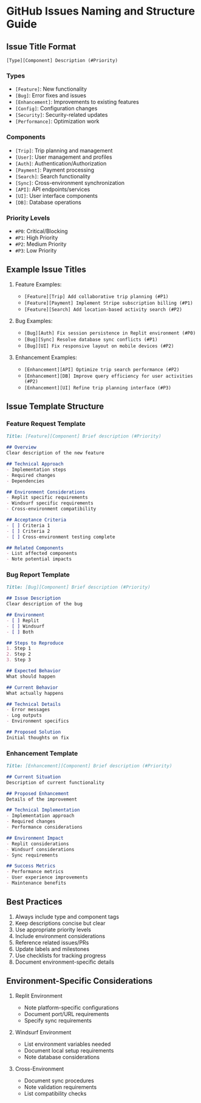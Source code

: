 # GitHub Issues Naming and Structure Guide

## Issue Title Format
`[Type][Component] Description (#Priority)`

### Types
- `[Feature]`: New functionality
- `[Bug]`: Error fixes and issues
- `[Enhancement]`: Improvements to existing features
- `[Config]`: Configuration changes
- `[Security]`: Security-related updates
- `[Performance]`: Optimization work

### Components
- `[Trip]`: Trip planning and management
- `[User]`: User management and profiles
- `[Auth]`: Authentication/Authorization
- `[Payment]`: Payment processing
- `[Search]`: Search functionality
- `[Sync]`: Cross-environment synchronization
- `[API]`: API endpoints/services
- `[UI]`: User interface components
- `[DB]`: Database operations

### Priority Levels
- `#P0`: Critical/Blocking
- `#P1`: High Priority
- `#P2`: Medium Priority
- `#P3`: Low Priority

## Example Issue Titles
1. Feature Examples:
   - `[Feature][Trip] Add collaborative trip planning (#P1)`
   - `[Feature][Payment] Implement Stripe subscription billing (#P1)`
   - `[Feature][Search] Add location-based activity search (#P2)`

2. Bug Examples:
   - `[Bug][Auth] Fix session persistence in Replit environment (#P0)`
   - `[Bug][Sync] Resolve database sync conflicts (#P1)`
   - `[Bug][UI] Fix responsive layout on mobile devices (#P2)`

3. Enhancement Examples:
   - `[Enhancement][API] Optimize trip search performance (#P2)`
   - `[Enhancement][DB] Improve query efficiency for user activities (#P2)`
   - `[Enhancement][UI] Refine trip planning interface (#P3)`

## Issue Template Structure

### Feature Request Template
```markdown
Title: [Feature][Component] Brief description (#Priority)

## Overview
Clear description of the new feature

## Technical Approach
- Implementation steps
- Required changes
- Dependencies

## Environment Considerations
- Replit specific requirements
- Windsurf specific requirements
- Cross-environment compatibility

## Acceptance Criteria
- [ ] Criteria 1
- [ ] Criteria 2
- [ ] Cross-environment testing complete

## Related Components
- List affected components
- Note potential impacts
```

### Bug Report Template
```markdown
Title: [Bug][Component] Brief description (#Priority)

## Issue Description
Clear description of the bug

## Environment
- [ ] Replit
- [ ] Windsurf
- [ ] Both

## Steps to Reproduce
1. Step 1
2. Step 2
3. Step 3

## Expected Behavior
What should happen

## Current Behavior
What actually happens

## Technical Details
- Error messages
- Log outputs
- Environment specifics

## Proposed Solution
Initial thoughts on fix
```

### Enhancement Template
```markdown
Title: [Enhancement][Component] Brief description (#Priority)

## Current Situation
Description of current functionality

## Proposed Enhancement
Details of the improvement

## Technical Implementation
- Implementation approach
- Required changes
- Performance considerations

## Environment Impact
- Replit considerations
- Windsurf considerations
- Sync requirements

## Success Metrics
- Performance metrics
- User experience improvements
- Maintenance benefits
```

## Best Practices
1. Always include type and component tags
2. Keep descriptions concise but clear
3. Use appropriate priority levels
4. Include environment considerations
5. Reference related issues/PRs
6. Update labels and milestones
7. Use checklists for tracking progress
8. Document environment-specific details

## Environment-Specific Considerations
1. Replit Environment
   - Note platform-specific configurations
   - Document port/URL requirements
   - Specify sync requirements

2. Windsurf Environment
   - List environment variables needed
   - Document local setup requirements
   - Note database considerations

3. Cross-Environment
   - Document sync procedures
   - Note validation requirements
   - List compatibility checks
